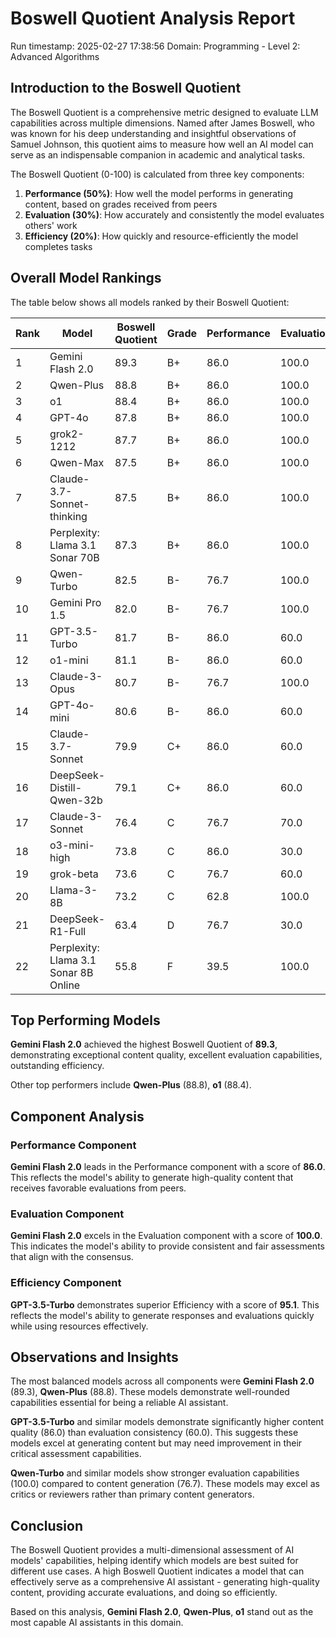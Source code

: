 # Boswell Quotient Analysis Report

Run timestamp: 2025-02-27 17:38:56
Domain: Programming - Level 2: Advanced Algorithms

## Introduction to the Boswell Quotient
The Boswell Quotient is a comprehensive metric designed to evaluate LLM capabilities across multiple dimensions. Named after James Boswell, who was known for his deep understanding and insightful observations of Samuel Johnson, this quotient aims to measure how well an AI model can serve as an indispensable companion in academic and analytical tasks.

The Boswell Quotient (0-100) is calculated from three key components:
1. **Performance (50%)**: How well the model performs in generating content, based on grades received from peers
2. **Evaluation (30%)**: How accurately and consistently the model evaluates others' work
3. **Efficiency (20%)**: How quickly and resource-efficiently the model completes tasks

## Overall Model Rankings
The table below shows all models ranked by their Boswell Quotient:

| Rank | Model | Boswell Quotient | Grade | Performance | Evaluation | Efficiency |
|------|-------|-----------------|-------|------------|------------|------------|
| 1 | Gemini Flash 2.0 | 89.3 | B+ | 86.0 | 100.0 | 90.4 |
| 2 | Qwen-Plus | 88.8 | B+ | 86.0 | 100.0 | 85.3 |
| 3 | o1 | 88.4 | B+ | 86.0 | 100.0 | 82.1 |
| 4 | GPT-4o | 87.8 | B+ | 86.0 | 100.0 | 75.6 |
| 5 | grok2-1212 | 87.7 | B+ | 86.0 | 100.0 | 74.3 |
| 6 | Qwen-Max | 87.5 | B+ | 86.0 | 100.0 | 72.5 |
| 7 | Claude-3.7-Sonnet-thinking | 87.5 | B+ | 86.0 | 100.0 | 72.8 |
| 8 | Perplexity: Llama 3.1 Sonar 70B | 87.3 | B+ | 86.0 | 100.0 | 71.2 |
| 9 | Qwen-Turbo | 82.5 | B- | 76.7 | 100.0 | 88.2 |
| 10 | Gemini Pro 1.5 | 82.0 | B- | 76.7 | 100.0 | 82.9 |
| 11 | GPT-3.5-Turbo | 81.7 | B- | 86.0 | 60.0 | 95.1 |
| 12 | o1-mini | 81.1 | B- | 86.0 | 60.0 | 88.4 |
| 13 | Claude-3-Opus | 80.7 | B- | 76.7 | 100.0 | 69.5 |
| 14 | GPT-4o-mini | 80.6 | B- | 86.0 | 60.0 | 83.6 |
| 15 | Claude-3.7-Sonnet | 79.9 | C+ | 86.0 | 60.0 | 76.5 |
| 16 | DeepSeek-Distill-Qwen-32b | 79.1 | C+ | 86.0 | 60.0 | 69.2 |
| 17 | Claude-3-Sonnet | 76.4 | C | 76.7 | 70.0 | 86.9 |
| 18 | o3-mini-high | 73.8 | C | 86.0 | 30.0 | 75.4 |
| 19 | grok-beta | 73.6 | C | 76.7 | 60.0 | 78.7 |
| 20 | Llama-3-8B | 73.2 | C | 62.8 | 100.0 | 92.0 |
| 21 | DeepSeek-R1-Full | 63.4 | D | 76.7 | 30.0 | 36.5 |
| 22 | Perplexity: Llama 3.1 Sonar 8B Online | 55.8 | F | 39.5 | 100.0 | 81.3 |

## Top Performing Models

**Gemini Flash 2.0** achieved the highest Boswell Quotient of **89.3**, 
demonstrating exceptional content quality, excellent evaluation capabilities, outstanding efficiency.

Other top performers include **Qwen-Plus** (88.8), **o1** (88.4).

## Component Analysis

### Performance Component
**Gemini Flash 2.0** leads in the Performance component with a score of **86.0**. This reflects the model's ability to generate high-quality content that receives favorable evaluations from peers.

### Evaluation Component
**Gemini Flash 2.0** excels in the Evaluation component with a score of **100.0**. This indicates the model's ability to provide consistent and fair assessments that align with the consensus.

### Efficiency Component
**GPT-3.5-Turbo** demonstrates superior Efficiency with a score of **95.1**. This reflects the model's ability to generate responses and evaluations quickly while using resources effectively.

## Observations and Insights
The most balanced models across all components were **Gemini Flash 2.0** (89.3), **Qwen-Plus** (88.8). These models demonstrate well-rounded capabilities essential for being a reliable AI assistant.

**GPT-3.5-Turbo** and similar models demonstrate significantly higher content quality (86.0) than evaluation consistency (60.0). This suggests these models excel at generating content but may need improvement in their critical assessment capabilities.

**Qwen-Turbo** and similar models show stronger evaluation capabilities (100.0) compared to content generation (76.7). These models may excel as critics or reviewers rather than primary content generators.

## Conclusion
The Boswell Quotient provides a multi-dimensional assessment of AI models' capabilities, helping identify which models are best suited for different use cases. A high Boswell Quotient indicates a model that can effectively serve as a comprehensive AI assistant - generating high-quality content, providing accurate evaluations, and doing so efficiently.

Based on this analysis, **Gemini Flash 2.0**, **Qwen-Plus**, **o1** stand out as the most capable AI assistants in this domain.